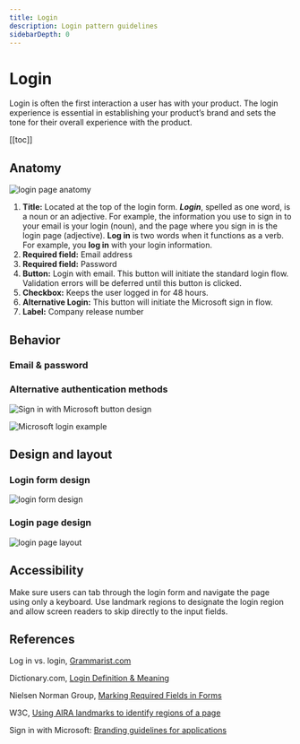 ```yaml
---
title: Login
description: Login pattern guidelines
sidebarDepth: 0
---
```


# Login

Login is often the first interaction a user has with your product. The login experience is essential in establishing your product’s brand and sets the tone for their overall experience with the product.

[[toc]]

## Anatomy

![login page anatomy](/images/guide/patterns/login/login-page-anatomy.png)

1. **Title:** Located at the top of the login form. **_Login_**, spelled as one word, is a noun or an adjective. For example, the information you use to sign in to your email is your login (noun), and the page where you sign in is the login page (adjective). **Log in** is two words when it functions as a verb. For example, you **log in** with your login information.
2. **Required field:** Email address
3. **Required field:** Password
4. **Button:** Login with email. This button will initiate the standard login flow. Validation errors will be deferred until this button is clicked.
5. **Checkbox:** Keeps the user logged in for 48 hours.
6. **Alternative Login:** This button will initiate the Microsoft sign in flow.
7. **Label:** Company release number

## Behavior <Badge type="warning" text="Needs contribution: NPW-110" vertical="middle" />

### Email & password

### Alternative authentication methods

![Sign in with Microsoft button design](/images/guide/patterns/login/ms-symbollockup_signin_light.svg)

![Microsoft login example](/images/guide/patterns/login/microsoft-login-example.png)

## Design and layout

### Login form design

![login form design](/images/guide/patterns/login/login-form-design.svg)

### Login page design

![login page layout](/images/guide/patterns/login/login-page-design.png)

## Accessibility

Make sure users can tab through the login form and navigate the page using only a keyboard. Use landmark regions to designate the login region and allow screen readers to skip directly to the input fields.

## References

Log in vs. login, [Grammarist.com](https://grammarist.com/spelling/log-in-login/)

Dictionary.com, [Login Definition & Meaning](https://www.dictionary.com/browse/login)

Nielsen Norman Group, [Marking Required Fields in Forms](https://www.nngroup.com/articles/required-fields/)

W3C, [Using AIRA landmarks to identify regions of a page](https://www.w3.org/TR/WCAG20-TECHS/ARIA11.html)

Sign in with Microsoft: [Branding guidelines for applications](https://docs.microsoft.com/en-us/azure/active-directory/develop/howto-add-branding-in-azure-ad-apps)
